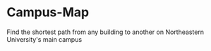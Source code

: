 # Campus-Map
Find the shortest path from any building to another on Northeastern University's main campus
